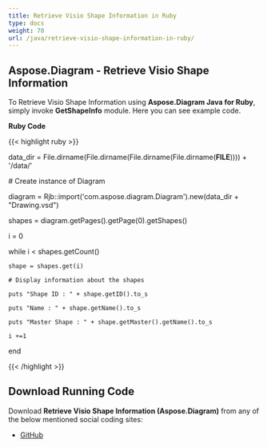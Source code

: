 ```yaml
---
title: Retrieve Visio Shape Information in Ruby
type: docs
weight: 70
url: /java/retrieve-visio-shape-information-in-ruby/
---
```


## **Aspose.Diagram - Retrieve Visio Shape Information**
To Retrieve Visio Shape Information using **Aspose.Diagram Java for Ruby**, simply invoke **GetShapeInfo** module. Here you can see example code.

**Ruby Code**

{{< highlight ruby >}}

 data_dir = File.dirname(File.dirname(File.dirname(File.dirname(__FILE__)))) + '/data/'

\# Create instance of Diagram

diagram = Rjb::import('com.aspose.diagram.Diagram').new(data_dir + "Drawing.vsd")

shapes = diagram.getPages().getPage(0).getShapes()

i = 0

while i < shapes.getCount()

    shape = shapes.get(i)

    # Display information about the shapes

    puts "Shape ID : " + shape.getID().to_s

    puts "Name : " + shape.getName().to_s

    puts "Master Shape : " + shape.getMaster().getName().to_s

    i +=1

end

{{< /highlight >}}
## **Download Running Code**
Download **Retrieve Visio Shape Information (Aspose.Diagram)** from any of the below mentioned social coding sites:

- [GitHub](https://github.com/asposediagram/Aspose.Diagram-for-Java/blob/master/Plugins/Aspose_Diagram_Java_for_Ruby/lib/asposediagramjava/Shapes/getshapeinfo.rb)
